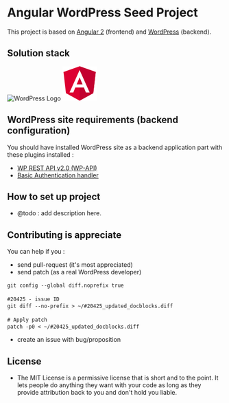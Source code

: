 # Angular WordPress Seed Project

This project is based on <a href="https://github.com/angular/angular" target="_blank" title="Angular 2">Angular 2</a> (frontend) and <a href="https://github.com/WordPress/WordPress" target="_blank" title="WordPress">WordPress</a> (backend).

## Solution stack
![WordPress Logo](https://github.com/WordPress/WordPress/blob/master/wp-includes/images/w-logo-blue.png)
![Angular2 Logo](https://github.com/angular/angular.io/blob/master/public/resources/images/logos/angular2/angular-logo-banner.png)

## WordPress site requirements (backend configuration)
You should have installed WordPress site as a backend application part with these plugins installed : 
- <a href="https://github.com/WP-API/WP-API" target="_blank" title="WP REST API v2.0 (WP-API)">WP REST API v2.0 (WP-API)</a>
- <a href="https://github.com/WP-API/Basic-Auth" target="_blank" title="Basic Authentication handler">Basic Authentication handler</a>

## How to set up project
- @todo : add description here.

## Contributing is appreciate
You can help if you : 
- send pull-request (it's most appreciated)
- send patch (as a real WordPress developer)
```git
git config --global diff.noprefix true

#20425 - issue ID
git diff --no-prefix > ~/#20425_updated_docblocks.diff

# Apply patch
patch -p0 < ~/#20425_updated_docblocks.diff
```
- create an issue with bug/proposition

## License
- The MIT License is a permissive license that is short and to the point. It lets people do anything they want with your code as long as they provide attribution back to you and don't hold you liable.